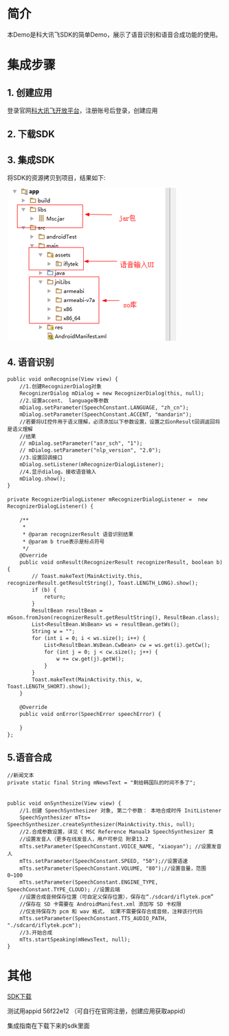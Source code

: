 # 简介 #

本Demo是科大讯飞SDK的简单Demo，展示了语音识别和语音合成功能的使用。


# 集成步骤 #
## 1. 创建应用 ##
登录官网[科大讯飞开放平台](http://www.xfyun.cn/)，注册账号后登录，创建应用

## 2. 下载SDK ##

## 3. 集成SDK ##
将SDK的资源拷贝到项目，结果如下:

![](img/sdk.png)

## 4. 语音识别 ##

    public void onRecognise(View view) {
        //1.创建RecognizerDialog对象
        RecognizerDialog mDialog = new RecognizerDialog(this, null);
        //2.设置accent、 language等参数
        mDialog.setParameter(SpeechConstant.LANGUAGE, "zh_cn");
        mDialog.setParameter(SpeechConstant.ACCENT, "mandarin");
        //若要将UI控件用于语义理解，必须添加以下参数设置，设置之后onResult回调返回将是语义理解
        //结果
        // mDialog.setParameter("asr_sch", "1");
        // mDialog.setParameter("nlp_version", "2.0");
        //3.设置回调接口
        mDialog.setListener(mRecognizerDialogListener);
        //4.显示dialog，接收语音输入
        mDialog.show();
    }

    private RecognizerDialogListener mRecognizerDialogListener =  new RecognizerDialogListener() {

        /**
         *
         * @param recognizerResult 语音识别结果
         * @param b true表示是标点符号
         */
        @Override
        public void onResult(RecognizerResult recognizerResult, boolean b) {
            // Toast.makeText(MainActivity.this, recognizerResult.getResultString(), Toast.LENGTH_LONG).show();
            if (b) {
                return;
            }
            ResultBean resultBean = mGson.fromJson(recognizerResult.getResultString(), ResultBean.class);
            List<ResultBean.WsBean> ws = resultBean.getWs();
            String w = "";
            for (int i = 0; i < ws.size(); i++) {
                List<ResultBean.WsBean.CwBean> cw = ws.get(i).getCw();
                for (int j = 0; j < cw.size(); j++) {
                    w += cw.get(j).getW();
                }
            }
            Toast.makeText(MainActivity.this, w, Toast.LENGTH_SHORT).show();
        }

        @Override
        public void onError(SpeechError speechError) {

        }
    };

## 5.语音合成 ##

    //新闻文本
    private static final String mNewsText = "剩给韩国队的时间不多了";


    public void onSynthesize(View view) {
        //1.创建 SpeechSynthesizer 对象, 第二个参数： 本地合成时传 InitListener
        SpeechSynthesizer mTts= SpeechSynthesizer.createSynthesizer(MainActivity.this, null);
        //2.合成参数设置，详见《 MSC Reference Manual》 SpeechSynthesizer 类
        //设置发音人（更多在线发音人，用户可参见 附录13.2
        mTts.setParameter(SpeechConstant.VOICE_NAME, "xiaoyan"); //设置发音人
        mTts.setParameter(SpeechConstant.SPEED, "50");//设置语速
        mTts.setParameter(SpeechConstant.VOLUME, "80");//设置音量，范围 0~100
        mTts.setParameter(SpeechConstant.ENGINE_TYPE, SpeechConstant.TYPE_CLOUD); //设置云端
        //设置合成音频保存位置（可自定义保存位置），保存在“./sdcard/iflytek.pcm”
        //保存在 SD 卡需要在 AndroidManifest.xml 添加写 SD 卡权限
        //仅支持保存为 pcm 和 wav 格式， 如果不需要保存合成音频，注释该行代码
        mTts.setParameter(SpeechConstant.TTS_AUDIO_PATH, "./sdcard/iflytek.pcm");
        //3.开始合成
        mTts.startSpeaking(mNewsText, null);
    }

# 其他 #

[SDK下载](http://www.xfyun.cn/sdk/dispatcher)

测试用appid 56f22e12 （可自行在官网注册，创建应用获取appid）

集成指南在下载下来的sdk里面
